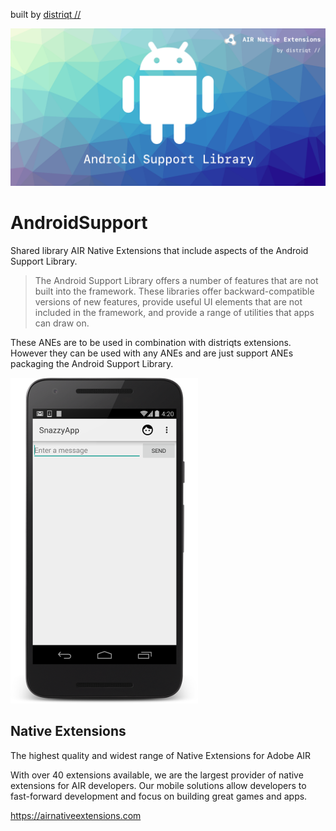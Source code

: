 built by [distriqt //](https://airnativeextensions.com) 

![](images/promo.png)

# AndroidSupport

Shared library AIR Native Extensions that include aspects of the Android Support Library. 

>
> The Android Support Library offers a number of features that are not built into the framework. 
> These libraries offer backward-compatible versions of new features, provide useful UI elements 
> that are not included in the framework, and provide a range of utilities that apps can draw on.
>

These ANEs are to be used in combination with distriqts extensions. However they can be used 
with any ANEs and are just support ANEs packaging the Android Support Library.

![Material Design on older Android versions](images/appbar-kitkat.png)


## Native Extensions

The highest quality and widest range of Native Extensions for Adobe AIR

With over 40 extensions available, we are the largest provider of native extensions for AIR developers. 
Our mobile solutions allow developers to fast-forward development and focus on building great games and apps.

https://airnativeextensions.com

